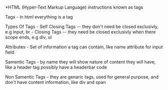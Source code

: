 *HTML (Hyper-Text Markup Language) instructions known as tags


Tags
    - in html everything is a tag

Types Of Tags
    - Self Closing Tags
    -- they don't need be closed exclusivly, e.g input, br
    - Closing Tags
    -- they need be closed exclusivly when there scope ends, e.g div, ul

Attributes
    - Set of information a tag can contain, like name attribute for input field

Samentic Tags
    - by name they will show nature of content they will have, like a header tag possibly have a headerbar code

Non Samentic Tags
    - they are genaric tags, used for general purpose, and don't have content information, like div and span
